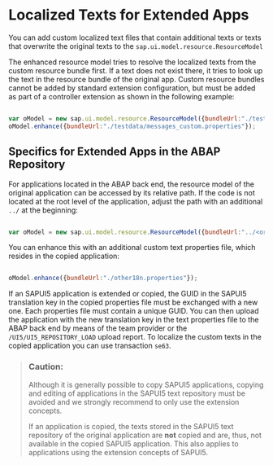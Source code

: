 <!-- loio2edc3f99883e4a068f040d9e844f14fa -->

# Localized Texts for Extended Apps

You can add custom localized text files that contain additional texts or texts that overwrite the original texts to the `sap.ui.model.resource.ResourceModel` 

The enhanced resource model tries to resolve the localized texts from the custom resource bundle first. If a text does not exist there, it tries to look up the text in the resource bundle of the original app. Custom resource bundles cannot be added by standard extension configuration, but must be added as part of a controller extension as shown in the following example:

```js

var oModel = new sap.ui.model.resource.ResourceModel({bundleUrl:"./testdata/messages.properties"});
oModel.enhance({bundleUrl:"./testdata/messages_custom.properties"});
```



<a name="loio2edc3f99883e4a068f040d9e844f14fa__section_msz_3vg_yz"/>

## Specifics for Extended Apps in the ABAP Repository

For applications located in the ABAP back end, the resource model of the original application can be accessed by its relative path. If the code is not located at the root level of the application, adjust the path with an additional `../` at the beginning:

```js

var oModel = new sap.ui.model.resource.ResourceModel({bundleUrl:"../<original bsp application name>/i18n/i18n.properties"});
```

You can enhance this with an additional custom text properties file, which resides in the copied application:

```js

oModel.enhance({bundleUrl:"./other18n.properties"});
```

If an SAPUI5 application is extended or copied, the GUID in the SAPUI5 translation key in the copied properties file must be exchanged with a new one. Each properties file must contain a unique GUID. You can then upload the application with the new translation key in the text properties file to the ABAP back end by means of the team provider or the `/UI5/UI5_REPOSITORY_LOAD` upload report. To localize the custom texts in the copied application you can use transaction `se63`.

> ### Caution:  
> Although it is generally possible to copy SAPUI5 applications, copying and editing of applications in the SAPUI5 text repository must be avoided and we strongly recommend to only use the extension concepts.
> 
> If an application is copied, the texts stored in the SAPUI5 text repository of the original application are **not** copied and are, thus, not available in the copied SAPUI5 application. This also applies to applications using the extension concepts of SAPUI5.

